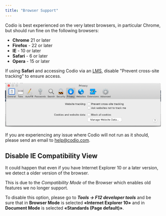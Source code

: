 ```yaml
---
title: "Browser Support"
---
```



Codio is best experienced on the very latest browsers, in particular Chrome, but should run fine on the following browsers:

- **Chrome** 21 or later
- **Firefox** - 22 or later
- **IE** - 10 or later
- **Safari** - 6 or later
- **Opera** - 15 or later

If using **Safari** and accessing Codio via an [LMS](/classes/lti), disable "Prevent cross-site tracking" to ensure access.

<img alt="Safari settings" src="/img/crosssitetracking.png" class="simple"/>

If you are experiencing any issue where Codio will not run as it should, please send an email to help@codio.com.

<a name="ie-compatibility"></a>
## Disable IE Compatibility View

It could happen that even if you have Internet Explorer 10 or a later version, we detect a older version of the browser.

This is due to the *Compatibility Mode* of the Browser which enables old features we no longer support.

To disable this option, please go to ***Tools → F12 developer tools*** and be sure that in **Browser Mode** is selected **«Internet Explorer 10»** and in **Document Mode** is selected **«Standards (Page default)»**.
